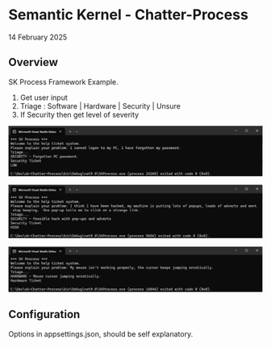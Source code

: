 # Semantic Kernel - Chatter-Process

14 February 2025

## Overview

SK Process Framework Example.

1. Get user input
2. Triage : Software | Hardware | Security | Unsure 
3. If Security then get level of severity

![alttext](./docs/scrn1.png)

![alttext](./docs/scrn2.png)

![alttext](./docs/scrn3.png)

## Configuration

Options in appsettings.json, should be self explanatory.
